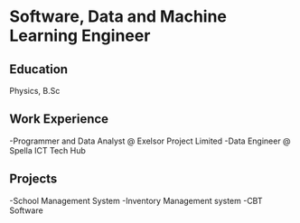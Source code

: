 # Software, Data and Machine Learning Engineer

## Education
Physics, B.Sc

## Work Experience
-Programmer and Data Analyst @ Exelsor Project Limited
-Data Engineer @ Spella ICT Tech Hub

## Projects
-School Management System
-Inventory Management system
-CBT Software
